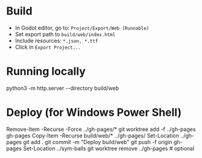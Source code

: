 # Build

- In Godot editor, go to: `Project/Export/Web (Runnable)`
- Set export path to `build/web/index.html`
- Include resources: `*.json, *.ttf`
- Click in `Export Project...`

# Running locally
python3 -m http.server --directory build/web

# Deploy (for Windows Power Shell)

Remove-Item -Recurse -Force ../gh-pages/*
git worktree add -f ../gh-pages gh-pages
Copy-Item -Recurse build/web/* ../gh-pages/
Set-Location ../gh-pages
git add .
git commit -m "Deploy build/web"
git push -f origin gh-pages
Set-Location ../sym-balls
git worktree remove ../gh-pages  # optional
